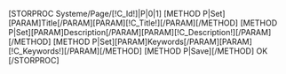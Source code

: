 [STORPROC Systeme/Page/[!C_Id!]|P|0|1]
	[METHOD P|Set][PARAM]Title[/PARAM][PARAM][!C_Title!][/PARAM][/METHOD]
	[METHOD P|Set][PARAM]Description[/PARAM][PARAM][!C_Description!][/PARAM][/METHOD]
	[METHOD P|Set][PARAM]Keywords[/PARAM][PARAM][!C_Keywords!][/PARAM][/METHOD]
	[METHOD P|Save][/METHOD]
	OK
[/STORPROC]